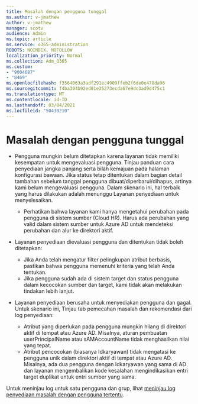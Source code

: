 ```yaml
---
title: Masalah dengan pengguna tunggal
ms.author: v-jmathew
author: v-jmathew
manager: scotv
audience: Admin
ms.topic: article
ms.service: o365-administration
ROBOTS: NOINDEX, NOFOLLOW
localization_priority: Normal
ms.collection: Adm_O365
ms.custom:
- "9004687"
- "8469"
ms.openlocfilehash: f3564063a3adf291ec4909ffeb2f6de0e478da96
ms.sourcegitcommit: f4ba304b92ed01e35273ecda67e9dc3ad9d475c1
ms.translationtype: MT
ms.contentlocale: id-ID
ms.lasthandoff: 03/04/2021
ms.locfileid: "50430210"
---
```

# <a name="problem-with-single-user"></a>Masalah dengan pengguna tunggal

- Pengguna mungkin belum ditetapkan karena layanan tidak memiliki kesempatan untuk mengevaluasi pengguna. Tinjau panduan cara penyediaan jangka panjang serta bilah kemajuan pada halaman konfigurasi bawaan. Jika status tetap ditentukan dalam bagian detail tambahan sebelum tanggal pengguna dibuat/diperbarui/dihapus, artinya kami belum mengevaluasi pengguna. Dalam skenario ini, hal terbaik yang harus dilakukan adalah menunggu Layanan penyediaan untuk menyelesaikan.

  - Perhatikan bahwa layanan kami hanya mengetahui perubahan pada pengguna di sistem sumber (Cloud HR). Harus ada perubahan yang valid dalam sistem sumber untuk Azure AD untuk mendeteksi perubahan dan alur ke direktori aktif.
- Layanan penyediaan dievaluasi pengguna dan ditentukan tidak boleh ditetapkan:
  - Jika Anda telah mengatur filter pelingkupan atribut berbasis, pastikan bahwa pengguna memenuhi kriteria yang telah Anda tentukan.
  - Jika pengguna sudah ada di sistem target dan status pengguna dalam kecocokan sumber dan target, kami tidak akan melakukan tindakan lebih lanjut.
- Layanan penyediaan berusaha untuk menyediakan pengguna dan gagal. Untuk skenario ini, Tinjau tab pemecahan masalah dan rekomendasi dari log penyediaan:
  - Atribut yang diperlukan pada pengguna mungkin hilang di direktori aktif di tempat atau Azure AD. Misalnya, aturan pembuatan userPrincipalName atau sAMAccountName tidak menghasilkan nilai yang tepat.
  - Atribut pencocokan (biasanya Idkaryawan) tidak mengatasi ke pengguna unik dalam direktori aktif di tempat atau Azure AD. Misalnya, ada dua pengguna dengan Idkaryawan yang sama di AD dan layanan mengembalikan kode kesalahan mengindikasikan entri target duplikat untuk entri sumber yang sama.

Untuk meninjau log untuk satu pengguna dan grup, lihat [meninjau log penyediaan masalah dengan pengguna tertentu](https://docs.microsoft.com/azure/active-directory/reports-monitoring/concept-provisioning-logs).
